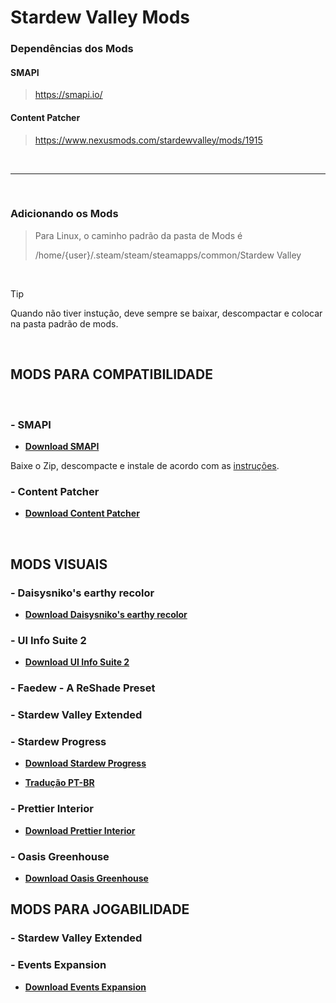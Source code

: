# Stardew Valley Mods


### Dependências dos Mods

#### SMAPI

> https://smapi.io/

#### Content Patcher

> https://www.nexusmods.com/stardewvalley/mods/1915

<br>

___

<br>

### Adicionando os Mods

> Para Linux, o caminho padrão da pasta de Mods é
> 
> /home/{user}/.steam/steam/steamapps/common/Stardew Valley

<br>

>[!TIP]
> Quando não tiver instução, deve sempre se baixar, descompactar e colocar na pasta padrão de mods.

<br>



## MODS PARA COMPATIBILIDADE

<br>

###  - SMAPI

- [**Download SMAPI**](https://github.com/Pathoschild/SMAPI/releases)

Baixe  o Zip, descompacte e instale de acordo com as [instruções](https://stardewvalleywiki.com/Modding:Installing_SMAPI_on_Linux).


### - Content Patcher

- [**Download Content Patcher**](https://www.nexusmods.com/stardewvalley/mods/1915)


<br>

## MODS VISUAIS

### - Daisysniko's earthy recolor

- [**Download Daisysniko's earthy recolor**](https://www.nexusmods.com/stardewvalley/mods/5255)


### - UI Info Suite 2

- [**Download UI Info Suite 2**](https://www.nexusmods.com/stardewvalley/mods/7098)



### - Faedew - A ReShade Preset

### - Stardew Valley Extended

### - Stardew Progress

- [**Download Stardew Progress**](https://www.nexusmods.com/stardewvalley/mods/9786)

- [**Tradução PT-BR**](https://www.nexusmods.com/stardewvalley/mods/23923)

### - Prettier Interior

- [**Download Prettier Interior**](https://www.nexusmods.com/stardewvalley/mods/19423)



### - Oasis Greenhouse

- [**Download Oasis Greenhouse**](https://www.nexusmods.com/stardewvalley/mods/3969)


## MODS PARA JOGABILIDADE


### - Stardew Valley Extended


### - Events Expansion

- [**Download Events Expansion**](https://www.nexusmods.com/stardewvalley/mods/9042)
